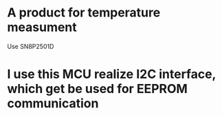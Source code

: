 # A product for temperature measument
Use SN8P2501D
# I use this MCU realize I2C interface, which get be used for EEPROM communication
